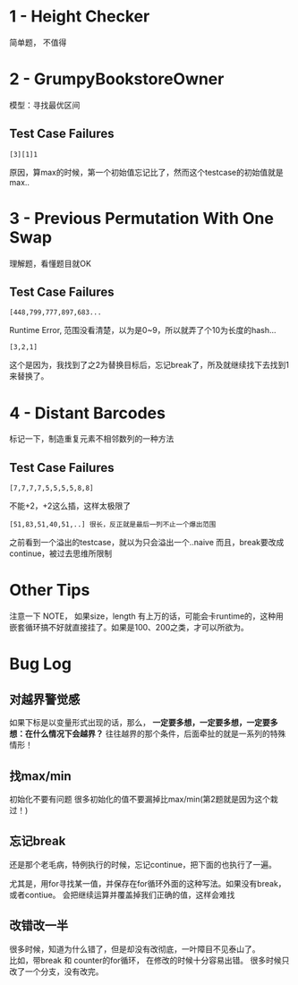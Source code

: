 # 1 - Height Checker  
简单题， 不值得
# 2 - GrumpyBookstoreOwner
模型：寻找最优区间
## Test Case Failures
    [3][1]1
原因，算max的时候，第一个初始值忘记比了，然而这个testcase的初始值就是max..
# 3 -  Previous Permutation With One Swap
理解题，看懂题目就OK
## Test Case Failures
    [448,799,777,897,683...
Runtime Error, 范围没看清楚，以为是0~9，所以就弄了个10为长度的hash...  
        
    [3,2,1]
这个是因为，我找到了之2为替换目标后，忘记break了，所及就继续找下去找到1来替换了。

# 4 - Distant Barcodes
标记一下，制造重复元素不相邻数列的一种方法
## Test Case Failures
    [7,7,7,7,5,5,5,5,8,8]  
不能+2，+2这么插，这样太极限了  

    [51,83,51,40,51,..] 很长，反正就是最后一列不止一个爆出范围
之前看到一个溢出的testcase，就以为只会溢出一个..naive
而且，break要改成continue，被过去思维所限制

# Other Tips
注意一下 NOTE， 如果size，length 有上万的话，可能会卡runtime的，这种用嵌套循环搞不好就直接挂了。如果是100、200之类，才可以所欲为。

# Bug Log
## 对越界警觉感
如果下标是以变量形式出现的话，那么， **一定要多想，一定要多想，一定要多想：在什么情况下会越界？** 往往越界的那个条件，后面牵扯的就是一系列的特殊情形！

## 找max/min
初始化不要有问题
很多初始化的值不要漏掉比max/min(第2题就是因为这个栽过！)

## 忘记break
还是那个老毛病，特例执行的时候，忘记continue，把下面的也执行了一遍。

尤其是，用for寻找某一值，并保存在for循环外面的这种写法。如果没有break，或者contiue。 会把继续运算并覆盖掉我们正确的值，这样会难找

## 改错改一半
很多时候，知道为什么错了，但是却没有改彻底，一叶障目不见泰山了。  
比如，带break 和 counter的for循环， 在修改的时候十分容易出错。 很多时候只改了一个分支，没有改完。